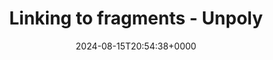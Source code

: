 ---
title: Linking to fragments - Unpoly
slug: 20240815T205438
date: 2024-08-15T20:54:38+0000
params:
  url: https://unpoly.com/up.link
tags:
- js
---